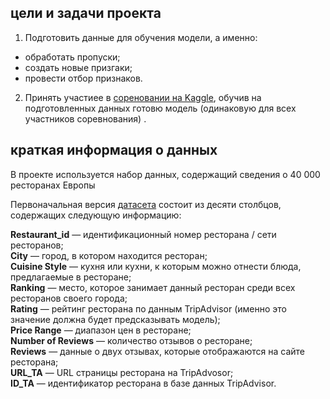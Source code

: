 
## цели и задачи проекта

1. Подготовить данные для обучения модели, а именно:
- обработать пропуски;
- создать новые призгаки;
- провести отбор признаков.
2. Принять участиее в [сореновании на Kaggle](https://www.kaggle.com/c/sf-dst-restaurant-rating), обучив на подготовленных данных готовю модель (одинаковую для всех участников соревнования) .
 


## краткая информация о данных

В проекте используется набор данных, содержащий сведения о 40 000 ресторанах Европы

Первоначальная версия [датасета](https://lms.skillfactory.ru/assets/courseware/v1/c00e440dce1926e20bcf7b959cbeebbb/asset-v1:Skillfactory+DST-12+11MAR2020+type@asset+block/main_task_new.csv) состоит из десяти столбцов, содержащих следующую информацию:

**Restaurant_id** — идентификационный номер ресторана / сети ресторанов;  
**City** — город, в котором находится ресторан;  
**Cuisine Style** — кухня или кухни, к которым можно отнести блюда, предлагаемые в ресторане;  
**Ranking** — место, которое занимает данный ресторан среди всех ресторанов своего города;  
**Rating** — рейтинг ресторана по данным TripAdvisor (именно это значение должна будет предсказывать модель);  
**Price Range** — диапазон цен в ресторане;  
**Number of Reviews** — количество отзывов о ресторане;  
**Reviews** — данные о двух отзывах, которые отображаются на сайте ресторана;  
**URL_TA** — URL страницы ресторана на TripAdvosor;  
**ID_TA** — идентификатор ресторана в базе данных TripAdvisor.

